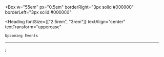 <Box
  w="55em"
  px="0.5em"
  borderRight="3px solid #000000"
  borderLeft="3px solid #000000"
>
  <Heading
    fontSize={["2.5rem", "3rem"]}
    textAlign="center"
    textTransform="uppercase"
  >
    Upcoming Events
  </Heading>
  <hr
    style={{
      height: "2px",
      border: "2px solid #000000",
      background: "#000000",
      margin: "1em 0",
    }}
  />
  <Event event="Worker's Fest 1.0" date="May 1st, 2021" time="10:00am" />
  <Event
    event="Pastor Ann Birthday Worship Service"
    date="May 8th, 2021"
    time="11:00am"
  />
  <Event
    event="Pastor Ann Birthday Worship Service"
    date="May 8th, 2021"
    time="11:00am"
  />
</Box>;

